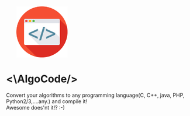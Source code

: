 &nbsp; &nbsp;&nbsp; &nbsp; <img src="logo.png" width="140">
<h1><\AlgoCode/></h1>
Convert your algorithms to any programming language(C, C++, java, PHP, Python2/3,....any.) and compile it! <br>Awesome does'nt it!? :-)
